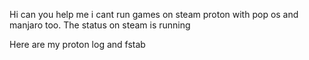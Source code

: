 Hi can you help me i cant run games on steam proton with pop os and manjaro too. The status on steam is running

Here are my proton log and fstab

